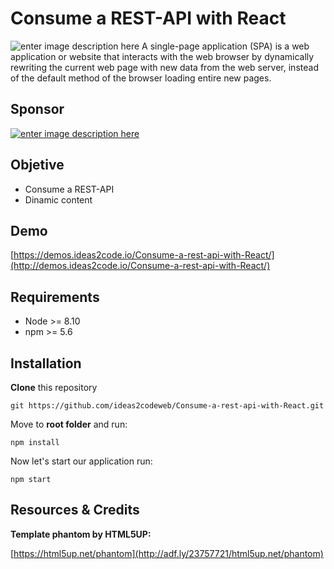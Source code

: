 # Consume a REST-API with React

![enter image description here](https://www.ideas2code.io/wp-content/uploads/2020/08/portada-3.jpg)
A single-page application (SPA) is a web application or website that interacts with the web browser by dynamically rewriting the current web page with new data from the web server, instead of the default method of the browser loading entire new pages.

## Sponsor

[![enter image description here](https://www.ideas2code.io/wp-content/uploads/2020/10/bar.fw_.png)](http://adf.ly/23757721/www.ideas2code.io)

## Objetive
 - Consume a REST-API  
 - Dinamic content

## Demo
[https://demos.ideas2code.io/Consume-a-rest-api-with-React/](http://demos.ideas2code.io/Consume-a-rest-api-with-React/)

## Requirements
-   Node >= 8.10
-   npm >= 5.6

## Installation
**Clone**  this repository
```
git https://github.com/ideas2codeweb/Consume-a-rest-api-with-React.git
```
Move to  **root folder**  and run:
```
npm install
```
Now let's start our application run:
```
npm start
```
## Resources & Credits

**Template phantom by HTML5UP:**

[https://html5up.net/phantom](http://adf.ly/23757721/html5up.net/phantom)
